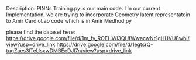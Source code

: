 
Description:
PINNs Training.py is our main code.
I In our current Implementation, we are trying to incorporate Geometry latent representatoin to Amir CardioLab code which is in Amir Medhod.py


please find the dataset here:
https://drive.google.com/file/d/1m_fv_ROEHWl3QUfWwacwNr1gHUVU8wbI/view?usp=drive_link
https://drive.google.com/file/d/1egtsrQ-tugZaes3lTeUsxwDMBEeDJl7n/view?usp=drive_link
